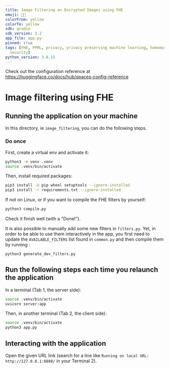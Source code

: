 ```yaml
---
title: Image Filtering on Encrypted Images using FHE
emoji: 🥷💬
colorFrom: yellow
colorTo: yellow
sdk: gradio
sdk_version: 3.2
app_file: app.py
pinned: true
tags: [FHE, PPML, privacy, privacy preserving machine learning, homomorphic encryption,
  security]
python_version: 3.8.15
---
```


Check out the configuration reference at https://huggingface.co/docs/hub/spaces-config-reference

# Image filtering using FHE

## Running the application on your machine

In this directory, ie `image_filtering`, you can do the following steps.

### Do once

First, create a virtual env and activate it:

<!--pytest-codeblocks:skip-->

```bash
python3 -m venv .venv
source .venv/bin/activate
```

Then, install required packages:

<!--pytest-codeblocks:skip-->

```bash
pip3 install -U pip wheel setuptools --ignore-installed
pip3 install -r requirements.txt --ignore-installed
```

If not on Linux, or if you want to compile the FHE filters by yourself:

<!--pytest-codeblocks:skip-->

```bash
python3 compile.py
```

Check it finish well (with a "Done!").

It is also possible to manually add some new filters in `filters.py`. Yet, in order to be able to use
them interactively in the app, you first need to update the `AVAILABLE_FILTERS` list found in `common.py`
and then compile them by running :

<!--pytest-codeblocks:skip-->

```bash
python3 generate_dev_filters.py
```

## Run the following steps each time you relaunch the application

In a terminal (Tab 1, the server side):

<!--pytest-codeblocks:skip-->

```bash
source .venv/bin/activate
uvicorn server:app
```

Then, in another terminal (Tab 2, the client side):

<!--pytest-codeblocks:skip-->

```bash
source .venv/bin/activate
python3 app.py
```

## Interacting with the application

Open the given URL link (search for a line like `Running on local URL:  http://127.0.0.1:8888/` in your Terminal 2).
